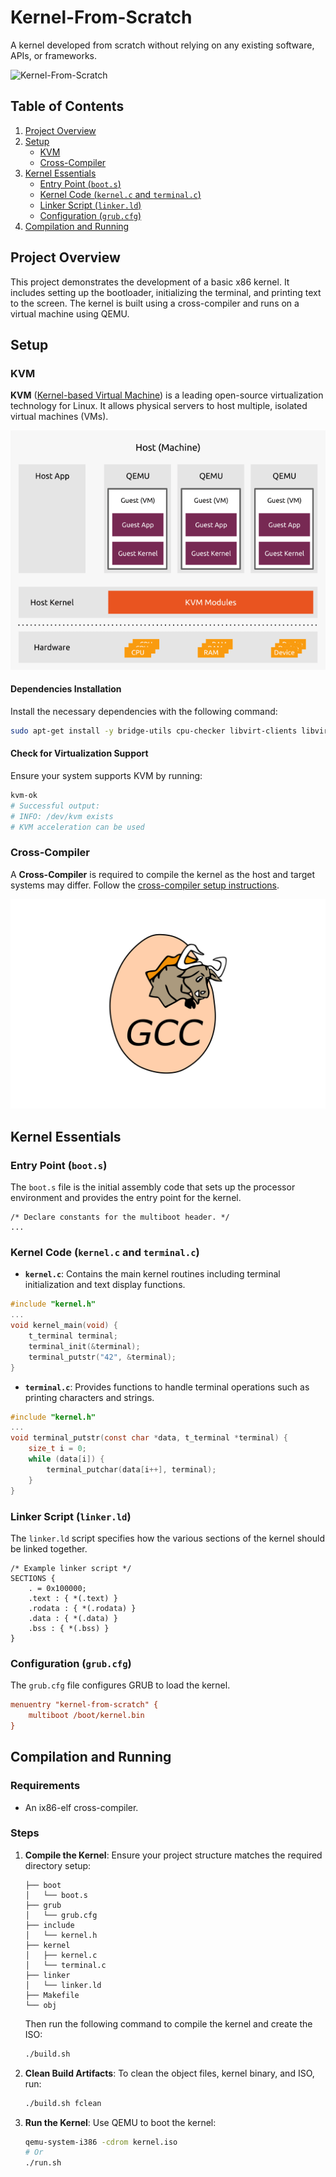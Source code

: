 # Kernel-From-Scratch

A kernel developed from scratch without relying on any existing software, APIs, or frameworks.

![Kernel-From-Scratch](https://github.com/AndreIglesias/Kernel-From-Scratch/assets/35022933/1383b505-4bc2-49e6-82d6-d7fad83e572c)

## Table of Contents

1. [Project Overview](#project-overview)
2. [Setup](#setup)
   - [KVM](#kvm)
   - [Cross-Compiler](#cross-compiler)
3. [Kernel Essentials](#kernel-essentials)
   - [Entry Point (`boot.s`)](#entry-point-boots)
   - [Kernel Code (`kernel.c` and `terminal.c`)](#kernel-code-kernelc-and-terminalc)
   - [Linker Script (`linker.ld`)](#linker-script-linkerld)
   - [Configuration (`grub.cfg`)](#configuration-grubcfg)
4. [Compilation and Running](#compilation-and-running)

## Project Overview

This project demonstrates the development of a basic x86 kernel. It includes setting up the bootloader, initializing the terminal, and printing text to the screen. The kernel is built using a cross-compiler and runs on a virtual machine using QEMU.

## Setup

### KVM

**KVM** ([Kernel-based Virtual Machine](https://ubuntu.com/blog/kvm-hyphervisor)) is a leading open-source virtualization technology for Linux. It allows physical servers to host multiple, isolated virtual machines (VMs).

![KVM](media/kvm.png)

#### Dependencies Installation

Install the necessary dependencies with the following command:

```bash
sudo apt-get install -y bridge-utils cpu-checker libvirt-clients libvirt-daemon qemu qemu-kvm xorriso mtools
```

#### Check for Virtualization Support

Ensure your system supports KVM by running:

```bash
kvm-ok
# Successful output:
# INFO: /dev/kvm exists
# KVM acceleration can be used
```

### Cross-Compiler

A **Cross-Compiler** is required to compile the kernel as the host and target systems may differ. Follow the [cross-compiler setup instructions](../xcompiler/README.md).

![GCC compiler](media/gcc.png)

## Kernel Essentials

### Entry Point (`boot.s`)

The `boot.s` file is the initial assembly code that sets up the processor environment and provides the entry point for the kernel.

```assembly
/* Declare constants for the multiboot header. */
...
```

### Kernel Code (`kernel.c` and `terminal.c`)

- **`kernel.c`**: Contains the main kernel routines including terminal initialization and text display functions.

```c
#include "kernel.h"
...
void kernel_main(void) {
    t_terminal terminal;
    terminal_init(&terminal);
    terminal_putstr("42", &terminal);
}
```

- **`terminal.c`**: Provides functions to handle terminal operations such as printing characters and strings.

```c
#include "kernel.h"
...
void terminal_putstr(const char *data, t_terminal *terminal) {
    size_t i = 0;
    while (data[i]) {
        terminal_putchar(data[i++], terminal);
    }
}
```

### Linker Script (`linker.ld`)

The `linker.ld` script specifies how the various sections of the kernel should be linked together.

```ld
/* Example linker script */
SECTIONS {
    . = 0x100000;
    .text : { *(.text) }
    .rodata : { *(.rodata) }
    .data : { *(.data) }
    .bss : { *(.bss) }
}
```

### Configuration (`grub.cfg`)

The `grub.cfg` file configures GRUB to load the kernel.

```cfg
menuentry "kernel-from-scratch" {
    multiboot /boot/kernel.bin
}
```

## Compilation and Running

### Requirements

- An ix86-elf cross-compiler.

### Steps

1. **Compile the Kernel**:
   Ensure your project structure matches the required directory setup:
   ```
   ├── boot
   │   └── boot.s
   ├── grub
   │   └── grub.cfg
   ├── include
   │   └── kernel.h
   ├── kernel
   │   ├── kernel.c
   │   └── terminal.c
   ├── linker
   │   └── linker.ld
   ├── Makefile
   └── obj
   ```

   Then run the following command to compile the kernel and create the ISO:

   ```bash
   ./build.sh
   ```

2. **Clean Build Artifacts**:
   To clean the object files, kernel binary, and ISO, run:

   ```bash
   ./build.sh fclean
   ```

3. **Run the Kernel**:
   Use QEMU to boot the kernel:

   ```bash
   qemu-system-i386 -cdrom kernel.iso
   # Or
   ./run.sh
   ```
